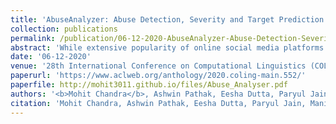 ```yaml
---
title: 'AbuseAnalyzer: Abuse Detection, Severity and Target Prediction for Gab Posts'
collection: publications
permalink: /publication/06-12-2020-AbuseAnalyzer-Abuse-Detection-Severity-Target-Prediction-Gab
abstract: 'While extensive popularity of online social media platforms has made information dissemination faster, it has also resulted in widespread online abuse of different types like hate speech, offensive language, sexist and racist opinions, etc. Detection and curtailment of such abusive content is critical for avoiding its psychological impact on victim communities, and thereby preventing hate crimes. Previous works have focused on classifying user posts into various forms of abusive behavior. But there has hardly been any focus on estimating the severity of abuse and the target. In this paper, we present a first of the kind dataset with 7,601 posts from Gab which looks at online abuse from the perspective of presence of abuse, severity and target of abusive behavior. We also propose a system to address these tasks, obtaining an accuracy of ∼80% for abuse presence, ∼82% for abuse target prediction, and ∼65% for abuse severity prediction.'
date: '06-12-2020'
venue: '28th International Conference on Computational Linguistics (COLING 2020)'
paperurl: 'https://www.aclweb.org/anthology/2020.coling-main.552/'
paperfile: http://mohit3011.github.io/files/Abuse_Analyser.pdf
authors: '<b>Mohit Chandra</b>, Ashwin Pathak, Eesha Dutta, Paryul Jain, Manish Gupta, Manish Shrivastava, Ponnurangam Kumaraguru'
citation: 'Mohit Chandra, Ashwin Pathak, Eesha Dutta, Paryul Jain, Manish Gupta, Manish Shrivastava, and Ponnurangam Kumaraguru. 2020. AbuseAnalyzer: Abuse Detection, Severity and Target Prediction for Gab Posts. In COLING. 6277–6283.'
---
```

